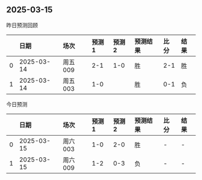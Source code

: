 

 ## 2025-03-15

昨日预测回顾

|    | 日期         | 场次    | 预测1   | 预测2   | 预测结果   | 比分   | 结果   |
|---:|:-----------|:------|:------|:------|:-------|:-----|:-----|
|  0 | 2025-03-14 | 周五009 | 2-1   | 1-0   | 胜      | 2-1  | 胜    |
|  1 | 2025-03-14 | 周五003 | 1-0   |       | 胜      | 0-1  | 负    |

今日预测

|    | 日期         | 场次    | 预测1   | 预测2   | 预测结果   | 比分   | 结果   |
|---:|:-----------|:------|:------|:------|:-------|:-----|:-----|
|  0 | 2025-03-15 | 周六003 | 1-0   | 2-0   | 胜      | -    | -    |
|  1 | 2025-03-15 | 周六009 | 1-2   | 0-3   | 负      | -    | -    |